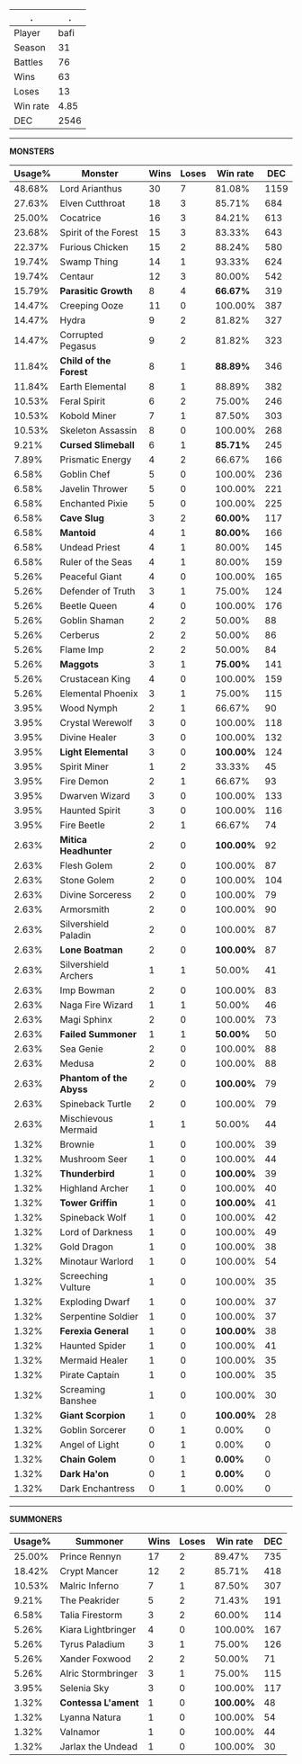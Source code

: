 .|.
|-|-
Player|bafi
Season|31
Battles|76
Wins|63
Loses|13
Win rate|4.85
DEC|2546

---
**MONSTERS**

Usage%|Monster|Wins|Loses|Win rate|DEC|
-|-|-|-|-|-|
48.68%|Lord Arianthus|30|7|81.08%|1159|
27.63%|Elven Cutthroat|18|3|85.71%|684|
25.00%|Cocatrice|16|3|84.21%|613|
23.68%|Spirit of the Forest|15|3|83.33%|643|
22.37%|Furious Chicken|15|2|88.24%|580|
19.74%|Swamp Thing|14|1|93.33%|624|
19.74%|Centaur|12|3|80.00%|542|
15.79%|**Parasitic Growth**|8|4|**66.67%**|319|
14.47%|Creeping Ooze|11|0|100.00%|387|
14.47%|Hydra|9|2|81.82%|327|
14.47%|Corrupted Pegasus|9|2|81.82%|323|
11.84%|**Child of the Forest**|8|1|**88.89%**|346|
11.84%|Earth Elemental|8|1|88.89%|382|
10.53%|Feral Spirit|6|2|75.00%|246|
10.53%|Kobold Miner|7|1|87.50%|303|
10.53%|Skeleton Assassin|8|0|100.00%|268|
9.21%|**Cursed Slimeball**|6|1|**85.71%**|245|
7.89%|Prismatic Energy|4|2|66.67%|166|
6.58%|Goblin Chef|5|0|100.00%|236|
6.58%|Javelin Thrower|5|0|100.00%|221|
6.58%|Enchanted Pixie|5|0|100.00%|225|
6.58%|**Cave Slug**|3|2|**60.00%**|117|
6.58%|**Mantoid**|4|1|**80.00%**|166|
6.58%|Undead Priest|4|1|80.00%|145|
6.58%|Ruler of the Seas|4|1|80.00%|159|
5.26%|Peaceful Giant|4|0|100.00%|165|
5.26%|Defender of Truth|3|1|75.00%|124|
5.26%|Beetle Queen|4|0|100.00%|176|
5.26%|Goblin Shaman|2|2|50.00%|88|
5.26%|Cerberus|2|2|50.00%|86|
5.26%|Flame Imp|2|2|50.00%|84|
5.26%|**Maggots**|3|1|**75.00%**|141|
5.26%|Crustacean King|4|0|100.00%|159|
5.26%|Elemental Phoenix|3|1|75.00%|115|
3.95%|Wood Nymph|2|1|66.67%|90|
3.95%|Crystal Werewolf|3|0|100.00%|118|
3.95%|Divine Healer|3|0|100.00%|132|
3.95%|**Light Elemental**|3|0|**100.00%**|124|
3.95%|Spirit Miner|1|2|33.33%|45|
3.95%|Fire Demon|2|1|66.67%|93|
3.95%|Dwarven Wizard|3|0|100.00%|133|
3.95%|Haunted Spirit|3|0|100.00%|116|
3.95%|Fire Beetle|2|1|66.67%|74|
2.63%|**Mitica Headhunter**|2|0|**100.00%**|92|
2.63%|Flesh Golem|2|0|100.00%|87|
2.63%|Stone Golem|2|0|100.00%|104|
2.63%|Divine Sorceress|2|0|100.00%|79|
2.63%|Armorsmith|2|0|100.00%|90|
2.63%|Silvershield Paladin|2|0|100.00%|87|
2.63%|**Lone Boatman**|2|0|**100.00%**|87|
2.63%|Silvershield Archers|1|1|50.00%|41|
2.63%|Imp Bowman|2|0|100.00%|83|
2.63%|Naga Fire Wizard|1|1|50.00%|46|
2.63%|Magi Sphinx|2|0|100.00%|73|
2.63%|**Failed Summoner**|1|1|**50.00%**|50|
2.63%|Sea Genie|2|0|100.00%|88|
2.63%|Medusa|2|0|100.00%|88|
2.63%|**Phantom of the Abyss**|2|0|**100.00%**|79|
2.63%|Spineback Turtle|2|0|100.00%|79|
2.63%|Mischievous Mermaid|1|1|50.00%|44|
1.32%|Brownie|1|0|100.00%|39|
1.32%|Mushroom Seer|1|0|100.00%|44|
1.32%|**Thunderbird**|1|0|**100.00%**|39|
1.32%|Highland Archer|1|0|100.00%|40|
1.32%|**Tower Griffin**|1|0|**100.00%**|41|
1.32%|Spineback Wolf|1|0|100.00%|42|
1.32%|Lord of Darkness|1|0|100.00%|49|
1.32%|Gold Dragon|1|0|100.00%|38|
1.32%|Minotaur Warlord|1|0|100.00%|54|
1.32%|Screeching Vulture|1|0|100.00%|35|
1.32%|Exploding Dwarf|1|0|100.00%|37|
1.32%|Serpentine Soldier|1|0|100.00%|37|
1.32%|**Ferexia General**|1|0|**100.00%**|38|
1.32%|Haunted Spider|1|0|100.00%|41|
1.32%|Mermaid Healer|1|0|100.00%|35|
1.32%|Pirate Captain|1|0|100.00%|35|
1.32%|Screaming Banshee|1|0|100.00%|30|
1.32%|**Giant Scorpion**|1|0|**100.00%**|28|
1.32%|Goblin Sorcerer|0|1|0.00%|0|
1.32%|Angel of Light|0|1|0.00%|0|
1.32%|**Chain Golem**|0|1|**0.00%**|0|
1.32%|**Dark Ha'on**|0|1|**0.00%**|0|
1.32%|Dark Enchantress|0|1|0.00%|0|

---
**SUMMONERS**

Usage%|Summoner|Wins|Loses|Win rate|DEC|
-|-|-|-|-|-|
25.00%|Prince Rennyn|17|2|89.47%|735|
18.42%|Crypt Mancer|12|2|85.71%|418|
10.53%|Malric Inferno|7|1|87.50%|307|
9.21%|The Peakrider|5|2|71.43%|191|
6.58%|Talia Firestorm|3|2|60.00%|114|
5.26%|Kiara Lightbringer|4|0|100.00%|167|
5.26%|Tyrus Paladium|3|1|75.00%|126|
5.26%|Xander Foxwood|2|2|50.00%|71|
5.26%|Alric Stormbringer|3|1|75.00%|115|
3.95%|Selenia Sky|3|0|100.00%|117|
1.32%|**Contessa L'ament**|1|0|**100.00%**|48|
1.32%|Lyanna Natura|1|0|100.00%|54|
1.32%|Valnamor|1|0|100.00%|44|
1.32%|Jarlax the Undead|1|0|100.00%|30|
